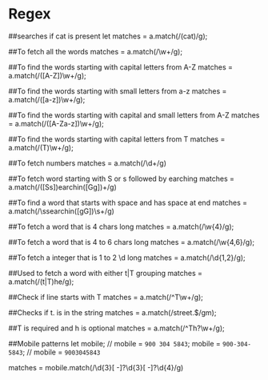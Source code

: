 # Regex

##searches if cat is present
let matches = a.match(/(cat)/g);


##To fetch all the words 
matches = a.match(/\w+/g);


##To find the words starting with capital letters from A-Z
matches = a.match(/([A-Z])\w+/g);


##To find the words starting with small letters from a-z
matches = a.match(/([a-z])\w+/g);


##To find the words starting with capital and small letters from A-Z
matches = a.match(/([A-Za-z])\w+/g);


##To find the words starting with capital letters from T
matches = a.match(/(T)\w+/g);


##To fetch numbers
matches = a.match(/\d+/g)


##To fetch word starting with S or s followed by earching
matches = a.match(/([Ss])earchin([Gg])+/g)


##To find a word that starts with space and has space at end
matches = a.match(/\ssearchin([gG])\s+/g)


##To fetch a word that is 4 chars long
matches = a.match(/\w{4}/g);


##To fetch a word that is 4 to 6 chars long
matches = a.match(/\w{4,6}/g);


##To fetch a integer that is 1 to 2 \d long
matches = a.match(/\d{1,2}/g);


##Used to fetch a word with either t|T grouping
matches = a.match(/(t|T)he/g);


##Check if line starts with T
matches = a.match(/^T\w+/g);


##Checks if t. is in the string
matches = a.match(/street\.$/gm);


##T is required and h is optional
matches = a.match(/^Th?\w+/g);

##Mobile patterns
let mobile;
// mobile = `900 304 5843`;
mobile = `900-304-5843`;
// mobile = `9003045843`

matches = mobile.match(/\d{3}[ -]?\d{3}[ -]?\d{4}/g)
